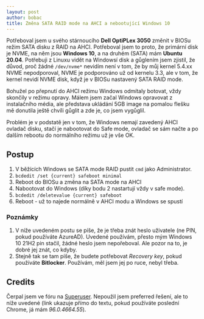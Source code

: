 ```yaml
---
layout: post
author: bobac
title: Změna SATA RAID mode na AHCI a nebootující Windows 10
---
```

Potřeboval jsem u svého stárnoucího **Dell OptiPLex 3050** změnit v BIOSu režim SATA disku z RAID na AHCI. Potřeboval jsem to proto, že primární disk je NVME, na něm jsou **Windows 10**, a na druhém (SATA) mám **Ubuntu 20.04**. Potřebuji z Linuxu vidět na Windowsí disk a gůglením jsem zjistil, že důvod, proč žádné `/dev/nvme*` nevidím není v tom, že by můj kernel 5.4.xx NVME nepodporoval, NVME je podporováno už od kernelu 3.3, ale v tom, že kernel nevidí NVME disk, když je v BIOSu nastavený SATA RAID mode.

Bohužel po přepnutí do AHCI režimu Windows odmítaly botovat, vždy skončily v režimu opravy. Málem jsem začal Windows opravovat z instalačního média, ale představa ukládání 5GB image na pomalou flešku mě donutila ještě chvíli gůglit a zde je, co jsem vygůglil.

Problém je v podstatě jen v tom, že Windows nemají zavedený AHCI ovladač disku, stačí je nabootovat do Safe mode, ovladač se sám načte a po dalším rebootu do normálního režimu už je vše OK.

## Postup

1. V běžících Windows se SATA mode RAID pustit `cmd` jako Administrator.
2. `bcdedit /set {current} safeboot minimal`
3. Reboot do BIOSu a změna na SATA mode na AHCI
4. Nabootovat do Windows (díky bodu 2 nastartují vždy v safe mode).
5. `bcdedit /deletevalue {current} safeboot`
6. Reboot - už to najede normálně v AHCI modu a Windows se spustí

### Poznámky

1. V níže uvedeném postu se píše, že je třeba znát heslo uživatele (ne PIN, pokud používáte AzureAD). Uvedené používám, přesto mým Windows 10 21H2 pin stačil, žádné heslo jsem nepořeboval. Ale pozor na to, je dobré jej znát, co kdyby.
2. Stejně tak se tam píše, že budete potřebovat *Recovery key*, pokud používáte **Bitlocker**. Používám, měl jsem jej po ruce, nebyl třeba.

## Credits

Čerpal jsem ve fóru na [Superuser](https://superuser.com/questions/1280141/switch-raid-to-ahci-without-reinstalling-windows-10#:~:text=56-,There,-is%20actually%20another). Nepoužil jsem preferred řešení, ale to níže uvedené (link ukazuje přímo do textu, pokud používáte poslední Chrome, já mám *96.0.4664.55*).